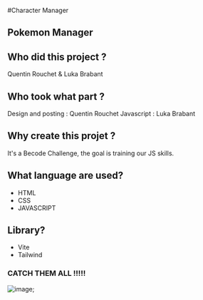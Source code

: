#Character Manager

 ## Pokemon Manager ##

## **Who did this project ?**

Quentin Rouchet & Luka Brabant

## **Who took what part ?**

Design and posting : Quentin Rouchet
Javascript : Luka Brabant

## **Why create this projet ?**

It's a Becode Challenge, the goal is training our JS skills.

## **What language are used?**

- HTML
- CSS
- JAVASCRIPT

## **Library?**

- Vite
- Tailwind


### CATCH THEM ALL !!!!! ###
<!-- ![image](files/Users/Desktop/BECODE_REPOSITORIES/JS/Poketeam/hamilton-7-character-manager-la-poke-team/Poketeam/ressources/images/readme.png); -->
![image](../Poketeam/ressources/images/readme.png);